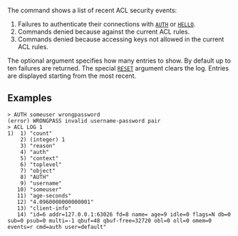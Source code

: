The command shows a list of recent ACL security events:

1. Failures to authenticate their connections with [`AUTH`](/commands/auth) or [`HELLO`](/commands/hello).
2. Commands denied because against the current ACL rules.
3. Commands denied because accessing keys not allowed in the current ACL rules.

The optional argument specifies how many entries to show. By default
up to ten failures are returned. The special [`RESET`](/commands/reset) argument clears the log.
Entries are displayed starting from the most recent.

## Examples

```
> AUTH someuser wrongpassword
(error) WRONGPASS invalid username-password pair
> ACL LOG 1
1)  1) "count"
    2) (integer) 1
    3) "reason"
    4) "auth"
    5) "context"
    6) "toplevel"
    7) "object"
    8) "AUTH"
    9) "username"
   10) "someuser"
   11) "age-seconds"
   12) "4.0960000000000001"
   13) "client-info"
   14) "id=6 addr=127.0.0.1:63026 fd=8 name= age=9 idle=0 flags=N db=0 sub=0 psub=0 multi=-1 qbuf=48 qbuf-free=32720 obl=0 oll=0 omem=0 events=r cmd=auth user=default"
```

